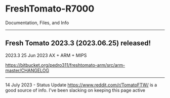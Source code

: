 # FreshTomato-R7000
Documentation, Files, and Info 

---

## Fresh Tomato 2023.3 (2023.06.25) released!

2023.3 25 Jun 2023 AX + ARM + MIPS

https://bitbucket.org/pedro311/freshtomato-arm/src/arm-master/CHANGELOG

--- 

14 July 2023 - Status Update
https://www.reddit.com/r/TomatoFTW/ is a good source of info.
I've been slacking on keeping this page active

